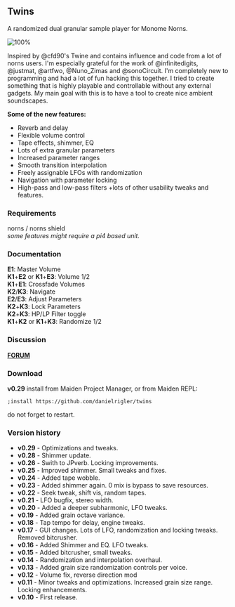 ## Twins

A randomized dual granular sample player for Monome Norns.

![100%](https://llllllll.co/uploads/default/original/3X/3/c/3c5256be810b01e9d48ec62541b852443f9cdf44.png)

Inspired by @cfd90's Twine and contains influence and code from a lot of norns users. I'm especially grateful for the work of @infinitedigits, @justmat, @artfwo, @Nuno_Zimas and @sonoCircuit. I'm completely new to programming and had a lot of fun hacking this together. I tried to create something that is highly playable and controllable without any external gadgets. My main goal with this is to have a tool to create nice ambient soundscapes.

**Some of the new features:**
* Reverb and delay
* Flexible volume control
* Tape effects, shimmer, EQ
* Lots of extra granular parameters
* Increased parameter ranges
* Smooth transition interpolation
* Freely assignable LFOs with randomization
* Navigation with parameter locking
* High-pass and low-pass filters
+lots of other usability tweaks and features.

### Requirements
norns / norns shield  
_some features might require a pi4 based unit._

### Documentation
**E1**: Master Volume  
**K1**+**E2** or **K1**+**E3**: Volume 1/2  
**K1**+**E1**: Crossfade Volumes  
**K2**/**K3**: Navigate  
**E2**/**E3**: Adjust Parameters  
**K2**+**K3**: Lock Parameters  
**K2**+**K3**: HP/LP Filter toggle  
**K1**+**K2** or **K1**+**K3**: Randomize 1/2  

### Discussion
**[FORUM](https://llllllll.co/t/twins/71052)**
### Download
**v0.29**
install from Maiden Project Manager, or from Maiden REPL:
```
;install https://github.com/danielrigler/twins
```
do not forget to restart.

### Version history
* **v0.29** - Optimizations and tweaks.
* **v0.28** - Shimmer update. 
* **v0.26** - Swith to JPverb. Locking improvements. 
* **v0.25** - Improved shimmer. Small tweaks and fixes. 
* **v0.24** - Added tape wobble. 
* **v0.23** - Added shimmer again. 0 mix is bypass to save resources. 
* **v0.22** - Seek tweak, shift vis, random tapes.
* **v0.21** - LFO bugfix, stereo width.
* **v0.20** - Added a deeper subharmonic, LFO tweaks.
* **v0.19** - Added grain octave variance.
* **v0.18** - Tap tempo for delay, engine tweaks. 
* **v0.17** - GUI changes. Lots of LFO, randomization and locking tweaks. Removed bitcrusher. 
* **v0.16** - Added Shimmer and EQ. LFO tweaks. 
* **v0.15** - Added bitcrusher, small tweaks. 
* **v0.14** - Randomization and interpolation overhaul.
* **v0.13** - Added grain size randomization controls per voice.
* **v0.12** - Volume fix, reverse direction mod
* **v0.11** - Minor tweaks and optimizations. Increased grain size range. Locking enhancements.
* **v0.10** - First release.
